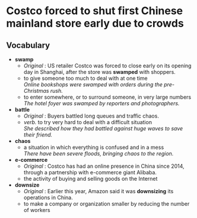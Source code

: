 # Costco forced to shut first Chinese mainland store early due to crowds  
## Vocabulary  
* **swamp**  
  * *Original* : US retailer Costco was forced to close early on its opening day in Shanghai, after the store was **swamped** with shoppers.  
  * to give someone too much to deal with at one time  
  *Online bookshops were swamped with orders during the pre-Christmas rush.*  
  * to enter somewhere, or to surround someone, in very large numbers  
  *The hotel foyer was swamped by reporters and photographers.*  
* **battle**  
  * *Original* : Buyers battled long queues and traffic chaos.  
  * *verb.* to try very hard to deal with a difficult situation  
  *She described how they had battled against huge waves to save their friend.*  
* **chaos**  
  * a situation in which everything is confused and in a mess  
  *There have been severe floods, bringing chaos to the region.*  
* **e-commerce**  
  * *Original* : Costco has had an online presence in China since 2014, through a partnership with e-commerce giant Alibaba.  
  * the activity of buying and selling goods on the Internet  
* **downsize**  
  * *Original* : Earlier this year, Amazon said it was **downsizing** its operations in China.  
  * to make a company or organization smaller by reducing the number of workers  
  
